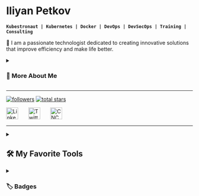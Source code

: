 #   Iliyan Petkov

**`Kubestronaut | Kubernetes | Docker | DevOps | DevSecOps | Training | Consulting`**

🚀 I am a passionate technologist dedicated to creating innovative solutions that improve efficiency and make life better.

<!-- About me -->
<details>
 <summary><h3>🚵‍ More About Me</h3></summary>
When not involved in training or consulting projects. I enjoy activities such as reading, martial arts, programming,
and learning new languages. I also love spending time with my family, discussing technology at conferences and workshops,
helping non-profit community initiatives, and tinkering with electronics and IoT, which fuel my creativity and curiosity.
</details>

---

<!-- Github links -->
<p align="left">
   <a href="https://github.com/iliyan-s-petkov?tab=followers">
      <img alt="followers" title="Follow me on Github" src="https://custom-icon-badges.demolab.com/github/followers/iliyan-s-petkov?color=236ad3&labelColor=1155ba&style=for-the-badge&logo=person-add&label=Follow&logoColor=white"/></a>
   <a href="https://github.com/iliyan-s-petkov?tab=repositories&sort=stargazers">
      <img alt="total stars" title="Total stars on GitHub" src="https://custom-icon-badges.demolab.com/github/stars/iliyan-s-petkov?color=55960c&style=for-the-badge&labelColor=488207&logo=star"/></a>
</p>

<!-- Social media -->
<p align="left">
  <a href="https://www.linkedin.com/in/iliyan-s-petkov/"><img width="32px" alt="LinkedIn" title="LinkedIn" src="https://i.imgur.com/OQUXwNp.jpeg"/></a>
  &#8287;&#8287;&#8287;&#8287;&#8287;
  <a href="https://x.com/Iliyan_Petkov"><img width="32px" alt="Twitter" title="Twitter" src="https://seeklogo.com/images/T/twitter-new-logo-8A0C4E0C58-seeklogo.com.png?v=638258088440000000"/></a>
  &#8287;&#8287;&#8287;&#8287;&#8287;
  <a href="https://www.cncf.io/training/kubestronaut/?p=iliyan-petkov"><img width="32px" alt="CNCF" title="Kubestronaut" src="https://www.cncf.io/wp-content/uploads/2024/03/kubestronaut-stacked-color.svg"/></a>
  &#8287;&#8287;&#8287;&#8287;&#8287;
</p>

---
<!-- Tools and Languages
Badges taken from https://github.com/Ileriayo/markdown-badges -->

<details> 
  <summary><h2>🛠️ My Favorite Tools</h2></summary>
  
  <h3>👨‍💻 Programming and Markup Languages</h3>

  <p>
      <a href="https://github.com/search?q=user%3Ailiyan-s-petkov+language%3Apython"><img alt="Python" src="https://img.shields.io/badge/Python-14354C.svg?logo=python&logoColor=white"></a>
      <a href="https://github.com/search?q=user%3Ailiyan-s-petkov+language%3AGo"><img alt="Golang" src="https://img.shields.io/badge/go-%2300ADD8.svg?logo=go&logoColor=white"></a>
      <a href="https://github.com/search?q=user%3Ailiyan-s-petkov+language%3Abash"><img alt="Bash" src="https://img.shields.io/badge/Bash-121011.svg?logo=gnu-bash&logoColor=white"></a>
      <a href="https://github.com/search?q=user%3Ailiyan-s-petkov+language%3Ac"><img alt="C" src="https://custom-icon-badges.demolab.com/badge/C-03599C.svg?logo=c-in-hexagon&logoColor=white"></a>
      <a href="https://github.com/search?q=user%3Ailiyan-s-petkov+language%3Acpp"><img alt="C++" src="https://custom-icon-badges.demolab.com/badge/C++-9C033A.svg?logo=cpp2&logoColor=white"></a>
      <a href="https://github.com/search?q=user%3Ailiyan-s-petkov+language%3Amarkdown"><img alt="Markdown" src="https://img.shields.io/badge/Markdown-000000.svg?logo=markdown&logoColor=white"></a>
      <a href="https://github.com/search?q=user%3Ailiyan-s-petkov+language%3Agraphql"><img alt="GraphQL" src="https://img.shields.io/badge/-GraphQL-E10098?logo=graphql&logoColor=white"></a>
      <a href="https://github.com/search?q=user%3Ailiyan-s-petkov+language%3Aruby"><img alt="Ruby" src="https://img.shields.io/badge/ruby-%23CC342D.svg?logo=ruby&logoColor=white"></a>

  <h3>💻  Platforms and automation</h3>    
      <a href="https://github.com/search?q=user%3Ailiyan-s-petkov+language%3Akubernetes"><img alt="Kubernetes" src="https://img.shields.io/badge/kubernetes-%23326ce5.svg?logo=kubernetes&logoColor=white"></a>
      <a href="https://github.com/search?q=user%3Ailiyan-s-petkov+language%3Adocker"><img alt="Docker" src="https://img.shields.io/badge/docker-%230db7ed.svg?logo=docker&logoColor=white"></a>
      <a href="https://github.com/search?q=user%3Ailiyan-s-petkov+language%3Aansible"><img alt="Ansible" src="https://img.shields.io/badge/ansible-%231A1918.svg?logo=ansible&logoColor=white"></a>
      <a href="https://github.com/search?q=user%3Ailiyan-s-petkov+language%3Aterraform"><img alt="Terraform" src="https://img.shields.io/badge/terraform-%235835CC.svg?logo=terraform&logoColor=white"></a>
      <a href="https://github.com/search?q=user%3Ailiyan-s-petkov+language%3Aprometheus"><img alt="Prometheus" src="https://img.shields.io/badge/Prometheus-E6522C?logo=Prometheus&logoColor=white"></a>
      <a href="https://github.com/search?q=user%3Ailiyan-s-petkov+language%3Agrafana"><img alt="Grafana" src="https://img.shields.io/badge/grafana-%23F46800.svg?logo=grafana&logoColor=white"></a>
  </p>
</details> 

<details> 
   <summary><h3>🏷️ Badges</h3></summary>
   <p>   
       <a href="https://www.credly.com/users/iliyan-s-petkov/badges"><img alt="KubeStronaut" src="https://images.credly.com/size/340x340/images/cd6c6449-6814-4613-a2d3-13cf4ac5be4f/image.png"></a>
       <a href="https://www.credly.com/users/iliyan-s-petkov/badges"><img alt="CKA" src="https://images.credly.com/size/340x340/images/8b8ed108-e77d-4396-ac59-2504583b9d54/cka_from_cncfsite__281_29.png"></a>
       <a href="https://www.credly.com/users/iliyan-s-petkov/badges"><img alt="CKD" src="https://images.credly.com/size/340x340/images/f88d800c-5261-45c6-9515-0458e31c3e16/ckad_from_cncfsite.png"></a>
       <a href="https://www.credly.com/users/iliyan-s-petkov/badges"><img alt="CKS" src="https://images.credly.com/size/340x340/images/9945dfcb-1cca-4529-85e6-db1be3782210/kubernetes-security-specialist-logo2.png"></a>
      <a href="https://www.credly.com/users/iliyan-s-petkov/badges"><img alt="Prometheus" src="https://images.credly.com/size/340x340/images/c34436dc-1cfd-4125-a862-35f9c86ca17f/image.png"></a>
  </p>
</details>

